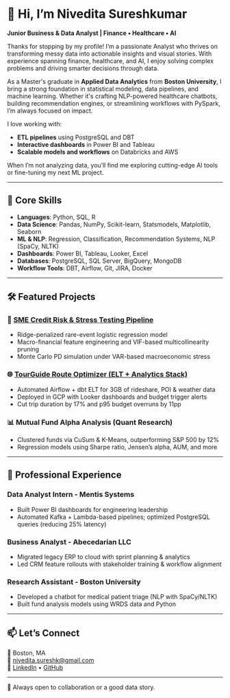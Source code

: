 # 👋 Hi, I’m Nivedita Sureshkumar  
**Junior Business & Data Analyst | Finance • Healthcare • AI**

Thanks for stopping by my profile! I’m a passionate Analyst who thrives on transforming messy data into actionable insights and visual stories. With experience spanning finance, healthcare, and AI, I enjoy solving complex problems and driving smarter decisions through data.

As a Master's graduate in **Applied Data Analytics** from **Boston University**, I bring a strong foundation in statistical modeling, data pipelines, and machine learning. Whether it's crafting NLP-powered healthcare chatbots, building recommendation engines, or streamlining workflows with PySpark, I’m always focused on impact.

I love working with:
- **ETL pipelines** using PostgreSQL and DBT
- **Interactive dashboards** in Power BI and Tableau
- **Scalable models and workflows** on Databricks and AWS

When I’m not analyzing data, you’ll find me exploring cutting-edge AI tools or fine-tuning my next ML project.

---

## 🧠 Core Skills
- **Languages**: Python, SQL, R
- **Data Science**: Pandas, NumPy, Scikit-learn, Statsmodels, Matplotlib, Seaborn
- **ML & NLP**: Regression, Classification, Recommendation Systems, NLP (SpaCy, NLTK)
- **Dashboards**: Power BI, Tableau, Looker, Excel
- **Databases**: PostgreSQL, SQL Server, BigQuery, MongoDB
- **Workflow Tools**: DBT, Airflow, Git, JIRA, Docker

---

## 🛠 Featured Projects

### 🔁 [SME Credit Risk & Stress Testing Pipeline](https://github.com/NiveditaSureshK/loan-stress-test)
- Ridge-penalized rare-event logistic regression model
- Macro-financial feature engineering and VIF-based multicollinearity pruning
- Monte Carlo PD simulation under VAR-based macroeconomic stress

### 🌐 [TourGuide Route Optimizer (ELT + Analytics Stack)](https://github.com/NiveditaSureshK/tour-guide-ai)
- Automated Airflow + dbt ELT for 3GB of rideshare, POI & weather data
- Deployed in GCP with Looker dashboards and budget trigger alerts
- Cut trip duration by 17% and p95 budget overruns by 11pp

### 📊 Mutual Fund Alpha Analysis (Quant Research)  
- Clustered funds via CuSum & K-Means, outperforming S&P 500 by 12%
- Regression models using Sharpe ratio, Jensen’s alpha, AUM, and more

---

## 💼 Professional Experience

### **Data Analyst Intern - Mentis Systems**
- Built Power BI dashboards for engineering leadership
- Automated Kafka + Lambda-based pipelines; optimized PostgreSQL queries (reducing 25% latency)

### **Business Analyst - Abecedarian LLC**
- Migrated legacy ERP to cloud with sprint planning & analytics
- Led CRM feature rollouts with stakeholder training & workflow alignment

### **Research Assistant - Boston University**
- Developed a chatbot for medical patient triage (NLP with SpaCy/NLTK)
- Built fund analysis models using WRDS data and Python

---

## 📫 Let’s Connect  
📍 Boston, MA  
📧 nivedita.sureshk@gmail.com  
🔗 [LinkedIn](https://www.linkedin.com/in/nivedita-suresh-kumar/) • [GitHub](https://github.com/NiveditaSureshK)

---

📌 Always open to collaboration or a good data story.
